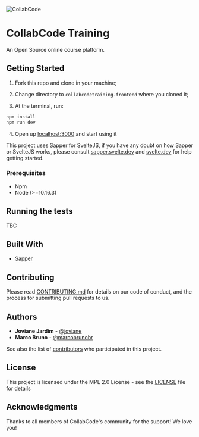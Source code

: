 ![CollabCode](collabcode.png "Logo da CollabCode")

# CollabCode Training

An Open Source online course platform.

## Getting Started

1. Fork this repo and clone in your machine;

2. Change directory to `collabcodetraining-frontend` where you cloned it;

3. At the terminal, run:

```bash
npm install
npm run dev
```

4. Open up [localhost:3000](http://localhost:3000) and start using it

This project uses Sapper for SvelteJS, if you have any doubt on how Sapper or SvelteJS works, please consult [sapper.svelte.dev](https://sapper.svelte.dev) and [svelte.dev](https://svelte.dev) for help getting started.

### Prerequisites

* Npm
* Node (>=10.16.3)

## Running the tests

TBC

## Built With

* [Sapper](https://sapper.svelte.dev)

## Contributing

Please read [CONTRIBUTING.md](CONTRIBUTING.md) for details on our code of conduct, and the process for submitting pull requests to us.

## Authors

* **Joviane Jardim** - [@joviane](https://twitter.com/jovianejardim)
* **Marco Bruno** - [@marcobrunobr](https://twitter.com/marcobrunobr)

See also the list of [contributors](https://github.com/CollabCodeTech/collabcodetraining-frontend/contributors) who participated in this project.

## License

This project is licensed under the MPL 2.0 License - see the [LICENSE](LICENSE) file for details

## Acknowledgments

Thanks to all members of CollabCode's community for the support! We love you!
